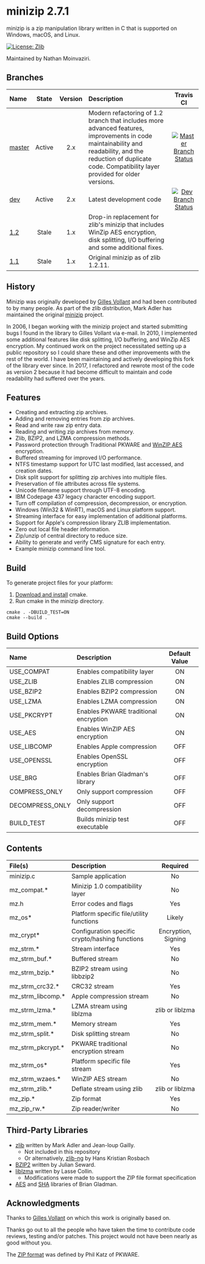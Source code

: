 # minizip 2.7.1

minizip is a zip manipulation library written in C that is supported on Windows, macOS, and Linux. 

[![License: Zlib](https://img.shields.io/badge/license-zlib-lightgrey.svg)](https://github.com/nmoinvaz/minizip/blob/master/LICENSE)

Maintained by Nathan Moinvaziri.

## Branches

| Name | State | Version | Description | Travis CI |
|:- |:-:|:-:|:-|:-:|
|[master](https://github.com/nmoinvaz/minizip/tree/master)|Active|2.x|Modern refactoring of 1.2 branch that includes more advanced features, improvements in code maintainability and readability, and the reduction of duplicate code. Compatibility layer provided for older versions.|[![Master Branch Status](https://api.travis-ci.org/nmoinvaz/minizip.svg?branch=master)](https://travis-ci.org/nmoinvaz/minizip/branches)|
|[dev](https://github.com/nmoinvaz/minizip/tree/dev)|Active|2.x|Latest development code|[![Dev Branch Status](https://api.travis-ci.org/nmoinvaz/minizip.svg?branch=dev)](https://travis-ci.org/nmoinvaz/minizip/branches)|
|[1.2](https://github.com/nmoinvaz/minizip/tree/1.2)|Stale| 1.x|Drop-in replacement for zlib's minizip that includes WinZip AES encryption, disk splitting, I/O buffering and some additional fixes.||
|[1.1](https://github.com/nmoinvaz/minizip/tree/1.1)|Stale| 1.x|Original minizip as of zlib 1.2.11.||

## History

Minizip was originally developed by [Gilles Vollant](https://www.winimage.com/zLibDll/minizip.html) and 
had been contributed to by many people. As part of the zlib distribution, Mark Adler has maintained the
original [minizip](https://github.com/madler/zlib/tree/master/contrib/minizip) project.

In 2006, I began working with the minizip project and started submitting bugs I found in the library to 
Gilles Vollant via e-mail. In 2010, I implemented some additional features like disk splitting, 
I/O buffering, and WinZip AES encryption. My continued work on the project necessitated setting up a public 
repository so I could share these and other improvements with the rest of the world. I have been maintaining 
and actively developing this fork of the library ever since. In 2017, I refactored and rewrote most of 
the code as version 2 because it had become difficult to maintain and code readability had suffered over the years.

## Features

+ Creating and extracting zip archives.
+ Adding and removing entries from zip archives.
+ Read and write raw zip entry data.
+ Reading and writing zip archives from memory.
+ Zlib, BZIP2, and LZMA compression methods.
+ Password protection through Traditional PKWARE and [WinZIP AES](https://www.winzip.com/aes_info.htm) encryption.
+ Buffered streaming for improved I/O performance.
+ NTFS timestamp support for UTC last modified, last accessed, and creation dates.
+ Disk split support for splitting zip archives into multiple files.
+ Preservation of file attributes across file systems.
+ Unicode filename support through UTF-8 encoding.
+ IBM Codepage 437 legacy character encoding support.
+ Turn off compilation of compression, decompression, or encryption.
+ Windows (Win32 & WinRT), macOS and Linux platform support.
+ Streaming interface for easy implementation of additional platforms.
+ Support for Apple's compression library ZLIB implementation.
+ Zero out local file header information.
+ Zip/unzip of central directory to reduce size.
+ Ability to generate and verify CMS signature for each entry.
+ Example minizip command line tool.

## Build

To generate project files for your platform:

1. [Download and install](https://cmake.org/install/) cmake.
2. Run cmake in the minizip directory.

```
cmake . -DBUILD_TEST=ON
cmake --build .
```

## Build Options

| Name | Description | Default Value |
|:- |:-|:-:|
| USE_COMPAT | Enables compatibility layer | ON |
| USE_ZLIB | Enables ZLIB compression | ON |
| USE_BZIP2 | Enables BZIP2 compression | ON |
| USE_LZMA | Enables LZMA compression | ON |
| USE_PKCRYPT | Enables PKWARE traditional encryption | ON |
| USE_AES | Enables WinZIP AES encryption | ON |
| USE_LIBCOMP | Enables Apple compression | OFF |
| USE_OPENSSL | Enables OpenSSL encryption | OFF |
| USE_BRG | Enables Brian Gladman's library | OFF |
| COMPRESS_ONLY | Only support compression | OFF |
| DECOMPRESS_ONLY | Only support decompression | OFF |
| BUILD_TEST | Builds minizip test executable | OFF |

## Contents

| File(s) | Description | Required |
|:- |:-|:-:|
| minizip.c | Sample application | No |
| mz_compat.\* | Minizip 1.0 compatibility layer | No |
| mz.h | Error codes and flags | Yes |
| mz_os\* | Platform specific file/utility functions | Likely |
| mz_crypt\* | Configuration specific crypto/hashing functions | Encryption, Signing |
| mz_strm.\* | Stream interface | Yes |
| mz_strm_buf.\* | Buffered stream | No |
| mz_strm_bzip.\* | BZIP2 stream using libbzip2 | No |
| mz_strm_crc32.\* | CRC32 stream | Yes |
| mz_strm_libcomp.\* | Apple compression stream | No |
| mz_strm_lzma.\* | LZMA stream using liblzma | zlib or liblzma |
| mz_strm_mem.\* | Memory stream | Yes |
| mz_strm_split.\* | Disk splitting stream | No |
| mz_strm_pkcrypt.\* | PKWARE traditional encryption stream | No |
| mz_strm_os\* | Platform specific file stream | Yes |
| mz_strm_wzaes.\* | WinZIP AES stream | No |
| mz_strm_zlib.\* | Deflate stream using zlib | zlib or liblzma |
| mz_zip.\* | Zip format | Yes |
| mz_zip_rw.\* | Zip reader/writer | No |

## Third-Party Libraries

+ [zlib](https://zlib.net/) written by Mark Adler and Jean-loup Gailly.
  + Not included in this repository
  + Or alternatively, [zlib-ng](https://github.com/Dead2/zlib-ng) by Hans Kristian Rosbach
+ [BZIP2](https://www.sourceware.org/bzip2/) written by Julian Seward.
+ [liblzma](https://tukaani.org/xz/) written by Lasse Collin.
  + Modifications were made to support the ZIP file format specification
+ [AES](https://github.com/BrianGladman/aes) and [SHA](https://github.com/BrianGladman/sha) libraries of Brian Gladman.

## Acknowledgments

Thanks to [Gilles Vollant](https://www.winimage.com/zLibDll/minizip.html) on which this work is originally based on. 

Thanks go out to all the people who have taken the time to contribute code reviews, testing and/or patches. This project would not have been nearly as good without you.

The [ZIP format](https://github.com/nmoinvaz/minizip/blob/master/doc/appnote.txt) was defined by Phil Katz of PKWARE.
